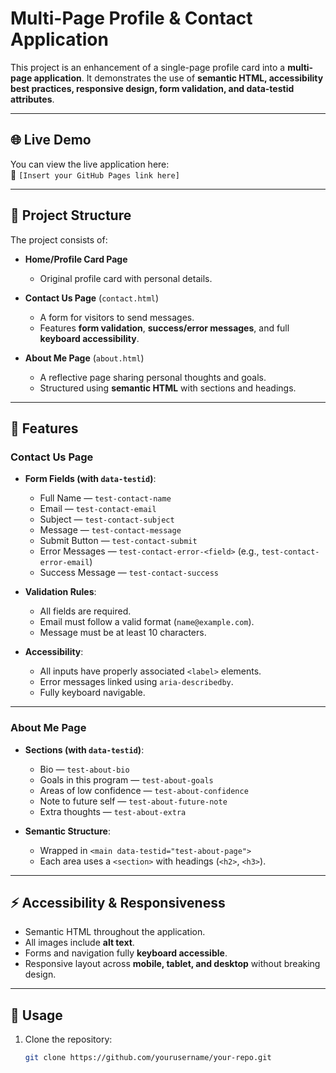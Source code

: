 # Multi-Page Profile & Contact Application

This project is an enhancement of a single-page profile card into a **multi-page application**. It demonstrates the use of **semantic HTML, accessibility best practices, responsive design, form validation, and data-testid attributes**.  

---

## 🌐 Live Demo
You can view the live application here:  
🔗 `[Insert your GitHub Pages link here]`

---

## 📂 Project Structure
The project consists of:

- **Home/Profile Card Page**  
  - Original profile card with personal details.

- **Contact Us Page** (`contact.html`)  
  - A form for visitors to send messages.  
  - Features **form validation**, **success/error messages**, and full **keyboard accessibility**.

- **About Me Page** (`about.html`)  
  - A reflective page sharing personal thoughts and goals.  
  - Structured using **semantic HTML** with sections and headings.

---

## 📝 Features

### Contact Us Page
- **Form Fields (with `data-testid`)**:
  - Full Name — `test-contact-name`
  - Email — `test-contact-email`
  - Subject — `test-contact-subject`
  - Message — `test-contact-message`
  - Submit Button — `test-contact-submit`
  - Error Messages — `test-contact-error-<field>` (e.g., `test-contact-error-email`)
  - Success Message — `test-contact-success`

- **Validation Rules**:
  - All fields are required.
  - Email must follow a valid format (`name@example.com`).
  - Message must be at least 10 characters.

- **Accessibility**:
  - All inputs have properly associated `<label>` elements.
  - Error messages linked using `aria-describedby`.
  - Fully keyboard navigable.

---

### About Me Page
- **Sections (with `data-testid`)**:
  - Bio — `test-about-bio`
  - Goals in this program — `test-about-goals`
  - Areas of low confidence — `test-about-confidence`
  - Note to future self — `test-about-future-note`
  - Extra thoughts — `test-about-extra`

- **Semantic Structure**:
  - Wrapped in `<main data-testid="test-about-page">`
  - Each area uses a `<section>` with headings (`<h2>`, `<h3>`).

---

## ⚡ Accessibility & Responsiveness
- Semantic HTML throughout the application.
- All images include **alt text**.
- Forms and navigation fully **keyboard accessible**.
- Responsive layout across **mobile, tablet, and desktop** without breaking design.

---

## 🚀 Usage
1. Clone the repository:
   ```bash
   git clone https://github.com/yourusername/your-repo.git
